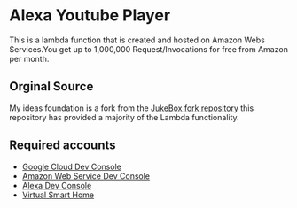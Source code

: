 
# Alexa Youtube Player
This is a lambda function that is created and hosted on Amazon Webs Services.You get up to 1,000,000 Request/Invocations for free from Amazon per month.  

## Orginal Source
My ideas foundation is a fork from the [JukeBox fork repository](https://github.com/crd/jukebox) this repository has provided a majority of the Lambda functionality.

## Required accounts
- [Google Cloud Dev Console](https://console.cloud.google.com/)
- [Amazon Web Service Dev Console](https://us-east-1.console.aws.amazon.com/)
- [Alexa Dev Console](https://developer.amazon.com/alexa)
- [Virtual Smart Home](https://www.virtualsmarthome.xyz/url_routine_trigger/)

